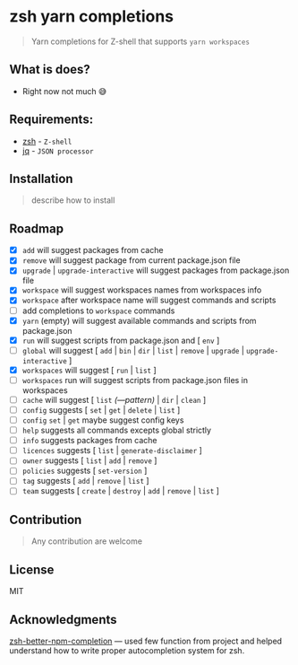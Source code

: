 # zsh yarn completions
> Yarn completions for Z-shell that supports `yarn workspaces`

## What is does?
- Right now not much 😅

## Requirements:
  - [zsh](https://github.com/zsh-users/zsh) - `Z-shell`
  - [jq](https://stedolan.github.io/jq/) - `JSON processor`

## Installation
> describe how to install

## Roadmap
- [x] `add` will suggest packages from cache
- [x] `remove` will suggest package from current package.json file
- [x] `upgrade` | `upgrade-interactive` will suggest packages from package.json file
- [x] `workspace` will suggest workspaces names from workspaces info 
- [x] `workspace` after workspace name will suggest commands and scripts
- [ ] add completions to `workspace` commands
- [x] `yarn` (empty) will suggest available commands and scripts from package.json
- [x] `run` will suggest scripts from package.json and [ `env` ]
- [ ] `global` will suggest [ `add` | `bin` | `dir` | `list` | `remove` | `upgrade` | `upgrade-interactive` ]
- [x] `workspaces` will suggest [ `run` | `list` ]
- [ ] `workspaces` run will suggest scripts from package.json files in workspaces
- [ ] `cache` will suggest [ `list` *(—pattern)* | `dir` | `clean` ]
- [ ] `config` suggests [ `set` | `get` | `delete` | `list` ]
- [ ] `config` `set` | `get` maybe suggest config keys
- [ ] `help` suggests all commands excepts global strictly
- [ ] `info` suggests packages from cache
- [ ] `licences` suggests [ `list` | `generate-disclaimer` ]
- [ ] `owner` suggests [ `list` | `add` | `remove` ]
- [ ] `policies` suggests [ `set-version` ]
- [ ] `tag` suggests [ `add` | `remove` | `list` ]
- [ ] `team` suggests [ `create` | `destroy` | `add` | `remove` | `list` ]
 
## Contribution
> Any contribution are welcome

## License
MIT

## Acknowledgments 
[zsh-better-npm-completion](https://github.com/lukechilds/zsh-better-npm-completion) — used few function from project and helped understand how to write proper autocompletion system for zsh.

